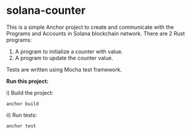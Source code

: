 # solana-counter

This is a simple Anchor project to create and communicate with the Programs and Accounts in Solana blockchain network. There are 2 Rust programs: <br/>

1) A program to initialize a counter with value. <br/>
2) A program to update the counter value. <br/>

Tests are written using Mocha test framework. <br/>

<b>Run this project: </b> 

i) Build the project:
```
anchor build
```

ii) Run tests:

```
anchor test
```

